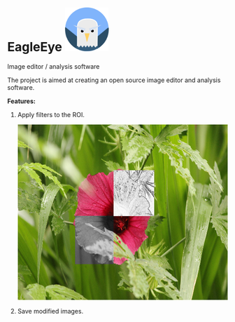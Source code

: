 # EagleEye <img src=https://github.com/nisanthmathew/EagleEye/blob/master/g963.png width="100" height="100" />

Image editor / analysis software

The project is aimed at creating an open source image editor and analysis software.

**Features:**
1) Apply filters to the ROI.

    <img src=https://github.com/nisanthmathew/EagleEye/blob/master/SampleImages/FiltersOnROI.png width="500" height="400" />
    
2) Save modified images.
